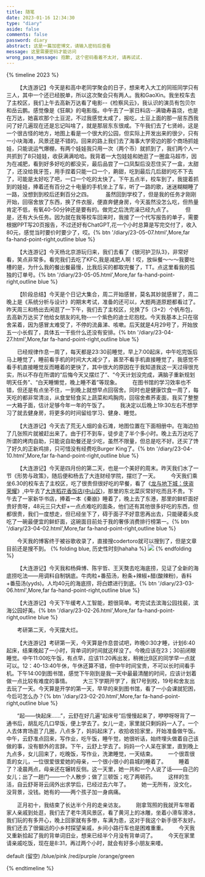 ```yaml
---
title: 随笔
date: 2023-01-16 12:34:30
type: "diary"
aside: false
comments: false
password: diary
abstract: 这是一篇加密博文，请输入密码后查看
message: 这里需要密码才能访问
wrong_pass_message: 抱歉, 这个密码看着不太对, 请再试试.
---
```


{% timeline 2023  %}
<!-- timeline 05-07 周日 晴 -->
&ensp;&ensp;&ensp;&ensp;【大连游记】今天是和高中老同学聚会的日子，想来考入大工的同班同学只有三人，其中一个还已经脱单，所以这次聚会只有两人。我和GaoXin。我坐校车去了主校区，我们上午去高新万达看了电影--《检察风云》，我认识的演员有包贝尔和岳云鹏。感觉像是《狂飙》的电影版。中午去了一家日料店--满锄寿喜烧，也是在万达，她喜欢那个土豆泥，不过我感觉太咸了，报吃，土豆上面的那一层东西我问了好几遍现在还是忘记叫啥了，就是那层东东很咸。下午我们去了七贤岭，这是一个很古怪的地方，地图上看是一个很大的公园，但实际上开发出来的很少，只有一小块海滩，风景还是不错的。回来的路上我们去了海事大学旁边的那个商场抓娃娃，只能说运气爆棚，有两个娃娃我只用一次（两个币）就抓到了，我们两个人一共抓到了8只娃娃，收获满满哈哈。我背着一大包娃娃和她逛了一圈盒马超市，因为在减肥，看到好多好吃的都没买，最后品尝了一口凤梨后没忍住买了一盒，太甜了，还没给我牙签，用手捏着只能一口一个，齁甜，吃到最后几后甜的吃不下去了，可能是太好吃了吧，一口一个吃的太快了。下午五点半，校车到了，我提着抓到的娃娃，捧着还有百分之十电量的手机坐上了车，听了一路的歌，迷迷糊糊睡了一路，没想到到校后还剩百分之四。
&ensp;&ensp;&ensp;&ensp; 虽然回到学校了，但是我的任务才刚刚开始，回宿舍放了东西，换了件衣服，便直奔健身房，今天虽然没怎么吃，但热量肯定不低，有氧40-50分钟还是要有的。做完之后洗完澡已经九点了。
&ensp;&ensp;&ensp;&ensp; 但是，还有大头任务。因为就在我等校车回来时，我接了一个代写报告的单子，需要根据PPT写20页报告，不过还好有ChatGPT,花一个小时总算是写完交付了，收入80元，感觉当时要价时要少了，哎。{% btn '/diary/23-05-07.html',More,far fa-hand-point-right,outline blue %}
<!-- endtimeline -->

<!-- timeline 05-05 周五 阴 -->
&ensp;&ensp;&ensp;&ensp;【大连游记】今天杨北京游玩归来，我们去看了《银河护卫队3》，非常好看，笑点非常多。看完我们去吃了KFC,我是减肥人啊！哎，放纵餐～～～我要吐槽的是，为什么我的餐出餐最慢，比我后买的都取完餐了，TT。点这里看我的孤独的订单号。{% btn '/diary/23-05-05.html',More,far fa-hand-point-right,outline blue %}
<!-- endtimeline -->

<!-- timeline 04-27 周四 晴 -->
&ensp;&ensp;&ensp;&ensp;【阶段总结】今天是个日记大集合，周二开始感冒，莫名其妙就感冒了，周二晚上是《系统分析与设计》的期末考试，准备的还可以，大题两道原题都看过了。昨天周三和杨出去闲逛了一下午，我们去了主校区，兑换了5（3+2）个帆布包，去高新万达买了他给女朋友的礼物--一个紫色的迪士尼抱枕。今天我基本上只在宿舍呆着，因为感冒太难受了，不停的流鼻涕、咳嗽。后天就是4月29号了，开始放五一小长假了，具体五一干些什么还没有安排。{% btn '/diary/23-04-27.html',More,far fa-hand-point-right,outline blue %}
<!-- endtimeline -->

<!-- timeline 04-23 周日 晴 -->
&ensp;&ensp;&ensp;&ensp;已经规律作息一周了，每天都是23:30前睡觉，早上7:00起床，中午吃完饭后马上睡觉了，睡前看手机的时间大大减少了，甚至不看手机直接睡觉了，我感觉不看手机直接睡觉反而睡着的更快了，其中很大的原因在于我知道我这一天过得很充实，所以不存在所谓的“后悔今天又摆烂了”、“今天计划没完成，满脑子重新规划明天任务”、“白天睡懒觉，晚上睡不着”等现象。
&ensp;&ensp;&ensp;&ensp;在图书馆的学习效率也不错，但还是有点坐不住，一到晚上就想早点回宿舍。同时也是健康饮食一周了，每天吃的都非常清淡，从食堂轻食买上蔬菜和鸡胸肉，回宿舍煮荞麦面，我买了整整一大箱子面，估计足够今年一年的午饭了。
&ensp;&ensp;&ensp;&ensp;我决定以后晚上19:30左右不想学习了就去健身房，将更多的时间留给学习、健身、睡觉。
<!-- endtimeline -->

<!-- timeline 04-10 周日 晴 -->
&ensp;&ensp;&ensp;&ensp;【大连游记】今天去了荒无人烟的金石滩，地图位置在下面相册中。在海边拍了几张照片就被赶出来了。由于打不到车，徒步走了半个多小时。晚上去万达吃了所谓的烤肉自助，只能说自助餐还是少吃，虽然不限量，但总是吃不好。还买了馋了好久的正新鸡排，只可惜没有经费吃Burger King了。{% btn '/diary/23-04-10.html',More,far fa-hand-point-right,outline blue %}
<!-- endtimeline -->

<!-- timeline 04-02 周日 晴 -->
&ensp;&ensp;&ensp;&ensp;【大连游记】今天是四月份的第二天，也是一个美好的周末。昨天我们水了一节《形势与政策》，随后便和杨去了大连财经学院，摆烂了一天。
&ensp;&ensp;&ensp;&ensp;今天我们乘坐6.30的校车去了主校区，吃了很贵但很好吃的早餐，看了《[龙与地下城：侠盗荣耀](https://movie.douban.com/subject/26584673/)》,中午去了[大连稻花香饭店(中山区)](https://map.baidu.com/poi/%E7%A8%BB%E8%8A%B1%E9%A6%99%E9%A5%AD%E9%A6%86/@13542537.049930373,4682727.282232596,16.75z?uid=5864c28a46c95bc8ad31e53b&info_merge=1&isBizPoi=false&ugc_type=3&ugc_ver=1&device_ratio=2&compat=1&pcevaname=pc4.1&querytype=detailConInfo&da_src=shareurl)，那里的东北菜灰常好吃而且不贵。下午去了一家新华书店，捧着一本《秦崩》睡着了，晚上去了东港，那里的鲜虾面好贵好贵呀，48元三只大虾+一点点难吃的面条，他们还有其他很多好吃的东西，但都很贵，我们一度想走，但已经坐下了，碍于面子不好意思再出去，只能硬着头皮吃了一碗最便宜的鲜虾面，这碗面目前处于我的奢侈消费排行榜第一。{% btn '/diary/23-04-02.html',More,far fa-hand-point-right,outline blue %}
<!-- endtimeline -->

<!-- timeline 03-09 周四 晴 -->
&ensp;&ensp;&ensp;&ensp;今天我的博客终于被谷歌收录了，直接搜codertoro就可以搜到了，但是文章目前还是搜不到。
{% folding blue, 历史性时刻hahaha %}
![](https://codertoro-img01.s3.ladydaily.com/img/daily/2023/03/20230309%E8%B0%B7%E6%AD%8C%E6%94%B6%E5%BD%95iShot_2023-03-09_07.53.45.jpg)
{% endfolding %}
<!-- endtimeline -->

<!-- timeline 03-06 周一 晴 -->
&ensp;&ensp;&ensp;&ensp;【大连游记】今天我和杨舜博、陈宇哲、王天獒去吃海底捞，见证了全新的海底捞吃法——用调料自制锅底。牛肉粒+番茄汤，粉条+辣椒+醋(酸辣粉)，香料+番茄汤(yyds)。人均40元的海底捞，将白嫖进行到底。{% btn '/diary/23-03-06.html',More,far fa-hand-point-right,outline blue %}
<!-- endtimeline -->

<!-- timeline 02-26 周日 晴 -->
&ensp;&ensp;&ensp;&ensp;【大连游记】今天下午缓考人工智能，题很简单。考完试去滨海公园找裴，滨海公园好美。{% btn '/diary/23-02-26.html',More,far fa-hand-point-right,outline blue %}
<!-- endtimeline -->

<!-- timeline 02-21 周一 晴 -->
&ensp;&ensp;&ensp;&ensp;考研第二天，今天摆大烂。
<!-- endtimeline -->

<!-- timeline 02-20 周一 晴 -->
&ensp;&ensp;&ensp;&ensp;【大连游记】考研第一天，今天算是作息尝试吧，昨晚0:30才睡，计划6:40起床，结果晚起了一小时，背单词的时间就这样没了。今晚应该在23；30前闭眼睡觉。中午11:00吃午饭，有点早，应该11:20再出发，稍微比B区的同学早一点就可以。12：40-13:40午休，午休还算不错，但中午时间宝贵，不可以长时间看手机。下午14:00到图书馆，感觉下午刚到是我一天中最最清醒的时间，应该计划着做一点比较有难度的事情。
&ensp;&ensp;&ensp;&ensp;大三下学期开学了，我17号到校，19号和舍友出去玩了一天。今天算是开学的第一天，早早的来到图书馆，看了一小会课就犯困，今后可怎么办？{% btn '/diary/23-02-20.html',More,far fa-hand-point-right,outline blue %}
<!-- endtimeline -->

<!-- timeline 02-02 周四 晴 -->
&ensp;&ensp;&ensp;&ensp;“起——快起床......”，云舒在好几遍“起床号”后慢慢起来了，咿咿呀呀背了一通书后，胡乱吃几口早饭，便上学去了。女儿一走，家里就只剩妈妈一人了。一个人去体育场逛了几圈，八点多了，妈妈起床了，收拾收拾家里，开始准备做午饭。中午，云舒准点回来，写作业，吃午饭，睡午觉，她很听话，始终埋头做着自己该做的事，没有额外的言辞。下午，云舒上学去了。妈妈一个人呆在家里，直到晚上九点多，女儿回来了，吃晚饭，写作业，洗漱睡觉，一天结束。
&ensp;&ensp;&ensp;&ensp;一个很乖很乖的女儿，一位很爱很爱她的母亲，一个很小很小的县城的睡着了。
&ensp;&ensp;&ensp;&ensp;睡着了？凌晨两点，母亲还在辗转反侧。这一天里，她一共和一个人说了话——自己的女儿；出了一趟门——一个人散步；做了三顿饭；吃了两顿药。
&ensp;&ensp;&ensp;&ensp;这样的生活，自云舒哥哥云阔外出求学后，已经过去六年了。
&ensp;&ensp;&ensp;&ensp;她一无所有，没文化，没背景，没钱。她有的——两个孩子加一身病痛。
<!-- endtimeline -->

<!-- timeline 01-31 周二 晴-->
&ensp;&ensp;&ensp;&ensp;正月初十，我结束了长达半个月的走亲访友。
&ensp;&ensp;&ensp;&ensp;刚拿驾照的我就开车带着家人亲戚到处逛，我们去了老牛湾风景区，看了黄河上的冰雕，坐着小滑车滑冰，我们玩的有多开心，晚上回家就有多惨，车满为患，这对于我这个新手很不友好。我们还去了很偏远的小乡村探望亲戚，乡间小路行车也是困难重重。
&ensp;&ensp;&ensp;&ensp;今天我又重新拾起了我的背单词旧业，想来已经半个月没有背单词了。
&ensp;&ensp;&ensp;&ensp;今天在家里请亲戚吃饭，现在是8:31，再过两个小时，就会有好多小朋友来喽。
<!-- endtimeline -->

<!-- timeline 01-02 -->
default (留空) /blue/pink /red/purple /orange/green
<!-- endtimeline -->
{% endtimeline %}



